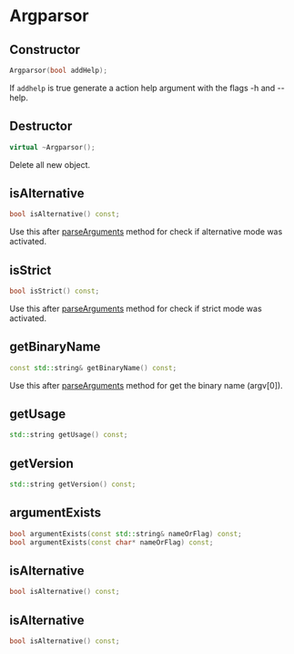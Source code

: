 # Argparsor

## Constructor

```cpp
Argparsor(bool addHelp);
```

If `addhelp` is true generate a action help argument with the flags -h and --help.

## Destructor

```cpp
virtual ~Argparsor();
```

Delete all new object.

## isAlternative

```cpp
bool isAlternative() const;
```

Use this after [parseArguments](#parseArguments) method for check if alternative mode was activated.

## isStrict

```cpp
bool isStrict() const;
```

Use this after [parseArguments](#parseArguments) method for check if strict mode was activated.

## getBinaryName

```cpp
const std::string& getBinaryName() const;
```

Use this after [parseArguments](#parseArguments) method for get the binary name (argv[0]).

## getUsage

```cpp
std::string getUsage() const;
```

## getVersion

```cpp
std::string getVersion() const;
```

## argumentExists

```cpp
bool argumentExists(const std::string& nameOrFlag) const;
bool argumentExists(const char* nameOrFlag) const;
```

## isAlternative

```cpp
bool isAlternative() const;
```

## isAlternative

```cpp
bool isAlternative() const;
```